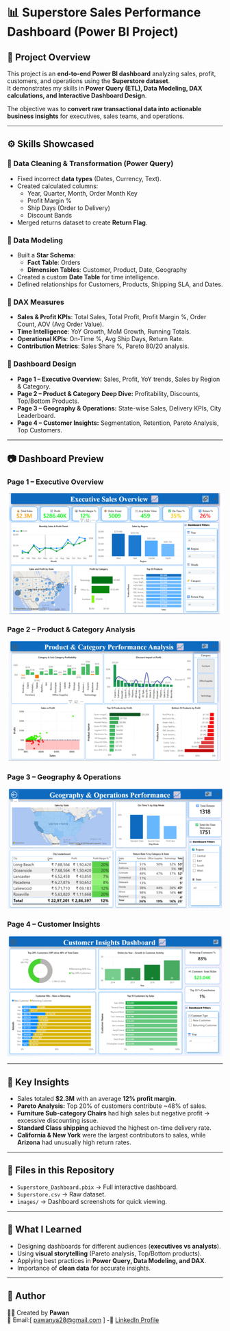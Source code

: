 # 📊 Superstore Sales Performance Dashboard (Power BI Project)

## 📝 Project Overview
This project is an **end-to-end Power BI dashboard** analyzing sales, profit, customers, and operations using the **Superstore dataset**.  
It demonstrates my skills in **Power Query (ETL), Data Modeling, DAX calculations, and Interactive Dashboard Design**.  

The objective was to **convert raw transactional data into actionable business insights** for executives, sales teams, and operations.

---

## ⚙️ Skills Showcased

### 🔹 Data Cleaning & Transformation (Power Query)
- Fixed incorrect **data types** (Dates, Currency, Text).  
- Created calculated columns:
  - Year, Quarter, Month, Order Month Key  
  - Profit Margin %  
  - Ship Days (Order to Delivery)  
  - Discount Bands  
- Merged returns dataset to create **Return Flag**.  

### 🔹 Data Modeling
- Built a **Star Schema**:
  - **Fact Table**: Orders  
  - **Dimension Tables**: Customer, Product, Date, Geography  
- Created a custom **Date Table** for time intelligence.  
- Defined relationships for Customers, Products, Shipping SLA, and Dates.  

### 🔹 DAX Measures
- **Sales & Profit KPIs**: Total Sales, Total Profit, Profit Margin %, Order Count, AOV (Avg Order Value).  
- **Time Intelligence**: YoY Growth, MoM Growth, Running Totals.  
- **Operational KPIs**: On-Time %, Avg Ship Days, Return Rate.  
- **Contribution Metrics**: Sales Share %, Pareto 80/20 analysis.  

### 🔹 Dashboard Design
- **Page 1 – Executive Overview:** Sales, Profit, YoY trends, Sales by Region & Category.  
- **Page 2 – Product & Category Deep Dive:** Profitability, Discounts, Top/Bottom Products.  
- **Page 3 – Geography & Operations:** State-wise Sales, Delivery KPIs, City Leaderboard.  
- **Page 4 – Customer Insights:** Segmentation, Retention, Pareto Analysis, Top Customers.  

---

## 📷 Dashboard Preview

### Page 1 – Executive Overview  
![Overview](Images/page1_overview.png)

### Page 2 – Product & Category Analysis  
![Products](Images/page2_products.png)

### Page 3 – Geography & Operations  
![Geography](Images/page3_geo.png)

### Page 4 – Customer Insights  
![Customers](Images/page4_customers.png)

---

## 🚀 Key Insights
- Sales totaled **$2.3M** with an average **12% profit margin**.  
- **Pareto Analysis:** Top 20% of customers contribute ~48% of sales.  
- **Furniture Sub-category Chairs** had high sales but negative profit → excessive discounting issue.  
- **Standard Class shipping** achieved the highest on-time delivery rate.  
- **California & New York** were the largest contributors to sales, while **Arizona** had unusually high return rates.  

---

## 📌 Files in this Repository
- `Superstore_Dashboard.pbix` → Full interactive dashboard.  
- `Superstore.csv` → Raw dataset.  
- `images/` → Dashboard screenshots for quick viewing.  

---

## 🎯 What I Learned
- Designing dashboards for different audiences (**executives vs analysts**).  
- Using **visual storytelling** (Pareto analysis, Top/Bottom products).  
- Applying best practices in **Power Query, Data Modeling, and DAX**.  
- Importance of **clean data** for accurate insights.  

---

## 👤 Author
👨‍💻 Created by **Pawan**    
📧 Email:[ pawanya28@gmail.com ] 
-🔗 [LinkedIn Profile](www.linkedin.com/in/pawan-yadav-b59826383) 
